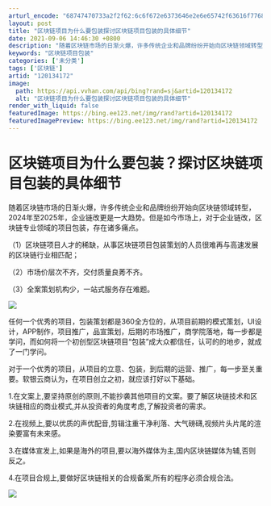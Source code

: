 ```yaml
---
arturl_encode: "68747470733a2f2f62:6c6f672e6373646e2e6e65742f63616f77686174746f646f2f:61727469636c652f64657461696c732f313230313334313732"
layout: post
title: "区块链项目为什么要包装探讨区块链项目包装的具体细节"
date: 2021-09-06 14:46:30 +0800
description: "随着区块链市场的日渐火爆，许多传统企业和品牌纷纷开始向区块链领域转型，2021年，企业链改更是一大趋"
keywords: "区块链项目包装"
categories: ['未分类']
tags: ['区块链']
artid: "120134172"
image:
  path: https://api.vvhan.com/api/bing?rand=sj&artid=120134172
  alt: "区块链项目为什么要包装探讨区块链项目包装的具体细节"
render_with_liquid: false
featuredImage: https://bing.ee123.net/img/rand?artid=120134172
featuredImagePreview: https://bing.ee123.net/img/rand?artid=120134172
---
```


# 区块链项目为什么要包装？探讨区块链项目包装的具体细节

随着区块链市场的日渐火爆，许多传统企业和品牌纷纷开始向区块链领域转型，2024年至2025年，企业链改更是一大趋势。但是如今市场上，对于企业链改，区块链专业领域的项目包装，存在诸多痛点。

（1）区块链项目人才的稀缺，从事区块链项目包装策划的人员很难再与高速发展的区块链行业相匹配；

（2）市场价层次不齐，交付质量良莠不齐。

（3）全案策划机构少，一站式服务存在难题。

![](https://i-blog.csdnimg.cn/blog_migrate/0370592c3a60484d9664bdac76d8ad63.jpeg)

任何一个优秀的项目，包装策划都是360全方位的，从项目前期的模式策划，UI设计，APP制作，项目推广，品宣策划，后期的市场推广，商学院落地，每一步都是学问，而如何将一个初创型区块链项目“包装”成大众都信任，认可的的地步，就成了一门学问。

对于一个优秀的项目，从项目的立意、包装，到后期的运营、推广，每一步至关重要。软银云商认为，在项目创立之初，就应该打好以下基础。

1.在文案上,要坚持原创的原则,不能抄袭其他项目的文案。要了解区块链技术和区块链相应的商业模式,并从投资者的角度考虑,了解投资者的需求。

2.在视频上,要以优质的声优配音,剪辑注重干净利落、大气磅礴,视频片头片尾的渲染要富有未来感。

3.在媒体宣发上,如果是海外的项目,要以海外媒体为主,国内区块链媒体为辅,否则反之。

4.在项目合规上,要做好区块链相关的合规备案,所有的程序必须合规合法。

![](https://i-blog.csdnimg.cn/blog_migrate/925b3c8c360f7ed0bfbb2e68ca20f56c.jpeg)
